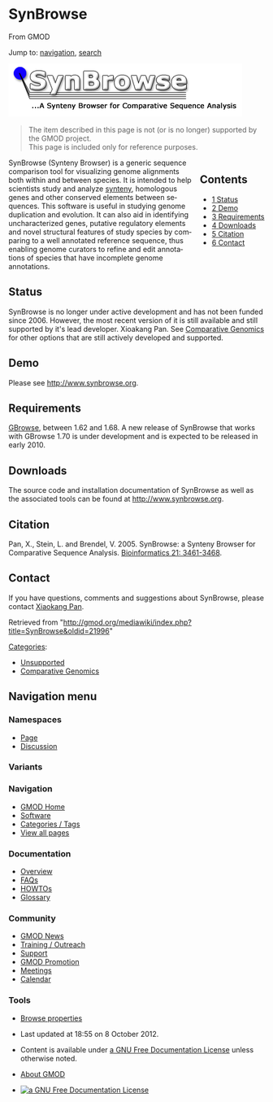 <div id="mw-page-base" class="noprint">

</div>

<div id="mw-head-base" class="noprint">

</div>

<div id="content" class="mw-body" role="main">

<span id="top"></span>

<div id="mw-js-message" style="display:none;">

</div>



# <span dir="auto">SynBrowse</span>

<div id="bodyContent">

<div id="siteSub">

From GMOD

</div>

<div id="contentSub">

</div>

<div id="jump-to-nav" class="mw-jump">

Jump to: [navigation](#mw-navigation), [search](#p-search)

</div>

<div id="mw-content-text" class="mw-content-ltr" lang="en" dir="ltr">

<div class="center">

<div class="floatnone">

<a href="File:SynBrowse_logo.png" class="image"><img
src="../mediawiki/images/a/aa/SynBrowse_logo.png" width="460"
height="104" alt="SynBrowse logo.png" /></a>

</div>

</div>

  

> The item described in this page is not (or is no longer) supported by
> the GMOD project.  
> This page is included only for reference purposes.

  

<div style="float: right; padding-left: 1em; padding-bottom: 1em;">

<div id="toc" class="toc">

<div id="toctitle">

## Contents

</div>

- [<span class="tocnumber">1</span>
  <span class="toctext">Status</span>](#Status)
- [<span class="tocnumber">2</span>
  <span class="toctext">Demo</span>](#Demo)
- [<span class="tocnumber">3</span>
  <span class="toctext">Requirements</span>](#Requirements)
- [<span class="tocnumber">4</span>
  <span class="toctext">Downloads</span>](#Downloads)
- [<span class="tocnumber">5</span>
  <span class="toctext">Citation</span>](#Citation)
- [<span class="tocnumber">6</span>
  <span class="toctext">Contact</span>](#Contact)

</div>

</div>

SynBrowse (Synteny Browser) is a generic sequence comparison tool for
visualizing genome alignments both within and between species. It is
intended to help scientists study and analyze
<a href="Synteny" class="mw-redirect" title="Synteny">synteny</a>,
homologous genes and other conserved elements between sequences. This
software is useful in studying genome duplication and evolution. It can
also aid in identifying uncharacterized genes, putative regulatory
elements and novel structural features of study species by comparing to
a well annotated reference sequence, thus enabling genome curators to
refine and edit annotations of species that have incomplete genome
annotations.

## <span id="Status" class="mw-headline">Status</span>

SynBrowse is no longer under active development and has not been funded
since 2006. However, the most recent version of it is still available
and still supported by it's lead developer. Xioakang Pan. See
[Comparative Genomics](Comparative_Genomics "Comparative Genomics") for
other options that are still actively developed and supported.

## <span id="Demo" class="mw-headline">Demo</span>

Please see <a href="http://www.synbrowse.org" class="external free"
rel="nofollow">http://www.synbrowse.org</a>.

## <span id="Requirements" class="mw-headline">Requirements</span>

[GBrowse](GBrowse.1 "GBrowse"), between 1.62 and 1.68. A new release of
SynBrowse that works with GBrowse 1.70 is under development and is
expected to be released in early 2010.

## <span id="Downloads" class="mw-headline">Downloads</span>

The source code and installation documentation of SynBrowse as well as
the associated tools can be found at
<a href="http://www.synbrowse.org" class="external free"
rel="nofollow">http://www.synbrowse.org</a>.

## <span id="Citation" class="mw-headline">Citation</span>

Pan, X., Stein, L. and Brendel, V. 2005. SynBrowse: a Synteny Browser
for Comparative Sequence Analysis. <a
href="http://bioinformatics.oxfordjournals.org/cgi/content/abstract/21/17/3461"
class="external text" rel="nofollow">Bioinformatics 21: 3461-3468</a>.

## <span id="Contact" class="mw-headline">Contact</span>

If you have questions, comments and suggestions about SynBrowse, please
contact <a href="mailto:xiaokangpan@gmail.com" class="external text"
rel="nofollow">Xiaokang Pan</a>.

</div>

<div class="printfooter">

Retrieved from
"<http://gmod.org/mediawiki/index.php?title=SynBrowse&oldid=21996>"

</div>

<div id="catlinks" class="catlinks">

<div id="mw-normal-catlinks" class="mw-normal-catlinks">

[Categories](Special:Categories "Special:Categories"):

- [Unsupported](Category:Unsupported "Category:Unsupported")
- [Comparative
  Genomics](Category:Comparative_Genomics "Category:Comparative Genomics")

</div>

</div>

<div class="visualClear">

</div>

</div>

</div>

<div id="mw-navigation">

## Navigation menu

<div id="mw-head">



<div id="left-navigation">

<div id="p-namespaces" class="vectorTabs" role="navigation"
aria-labelledby="p-namespaces-label">

### Namespaces

- <span id="ca-nstab-main"><a href="SynBrowse" accesskey="c"
  title="View the content page [c]">Page</a></span>
- <span id="ca-talk"><a
  href="http://gmod.org/mediawiki/index.php?title=Talk:SynBrowse&amp;action=edit&amp;redlink=1"
  accesskey="t"
  title="Discussion about the content page [t]">Discussion</a></span>

</div>

<div id="p-variants" class="vectorMenu emptyPortlet" role="navigation"
aria-labelledby="p-variants-label">

### 

### Variants[](#)

<div class="menu">

</div>

</div>

</div>

<div id="right-navigation">





</div>



</div>

</div>

</div>

<div id="mw-panel">

<div id="p-logo" role="banner">

<a href="Main_Page"
style="background-image: url(../images/GMOD-cogs.png);"
title="Visit the main page"></a>

</div>

<div id="p-Navigation" class="portal" role="navigation"
aria-labelledby="p-Navigation-label">

### Navigation

<div class="body">

- <span id="n-GMOD-Home">[GMOD Home](Main_Page)</span>
- <span id="n-Software">[Software](GMOD_Components)</span>
- <span id="n-Categories-.2F-Tags">[Categories /
  Tags](Categories)</span>
- <span id="n-View-all-pages">[View all pages](Special:AllPages)</span>

</div>

</div>

<div id="p-Documentation" class="portal" role="navigation"
aria-labelledby="p-Documentation-label">

### Documentation

<div class="body">

- <span id="n-Overview">[Overview](Overview)</span>
- <span id="n-FAQs">[FAQs](Category:FAQ)</span>
- <span id="n-HOWTOs">[HOWTOs](Category:HOWTO)</span>
- <span id="n-Glossary">[Glossary](Glossary)</span>

</div>

</div>

<div id="p-Community" class="portal" role="navigation"
aria-labelledby="p-Community-label">

### Community

<div class="body">

- <span id="n-GMOD-News">[GMOD News](GMOD_News)</span>
- <span id="n-Training-.2F-Outreach">[Training /
  Outreach](Training_and_Outreach)</span>
- <span id="n-Support">[Support](Support)</span>
- <span id="n-GMOD-Promotion">[GMOD Promotion](GMOD_Promotion)</span>
- <span id="n-Meetings">[Meetings](Meetings)</span>
- <span id="n-Calendar">[Calendar](Calendar)</span>

</div>

</div>

<div id="p-tb" class="portal" role="navigation"
aria-labelledby="p-tb-label">

### Tools

<div class="body">


- <span id="t-smwbrowselink"><a href="Special:Browse/SynBrowse" rel="smw-browse">Browse
  properties</a></span>


</div>

</div>

</div>

</div>

<div id="footer" role="contentinfo">

- <span id="footer-info-lastmod">Last updated at 18:55 on 8 October
  2012.</span>
<!-- - <span id="footer-info-viewcount">55,211 page views.</span> -->
- <span id="footer-info-copyright">Content is available under
  <a href="http://www.gnu.org/licenses/fdl-1.3.html" class="external"
  rel="nofollow">a GNU Free Documentation License</a> unless otherwise
  noted.</span>

<!-- -->

- <span id="footer-places-about">[About
  GMOD](GMOD:About "GMOD:About")</span>

<!-- -->

- <span id="footer-copyrightico">[<img src="http://www.gnu.org/graphics/gfdl-logo-small.png" width="88"
  height="31" alt="a GNU Free Documentation License" />](http://www.gnu.org/licenses/fdl-1.3.html)</span>




</div>
